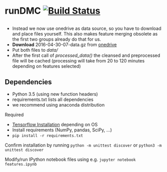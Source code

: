 # runDMC [![Build Status](https://travis-ci.com/AlexImmer/run-dmc.svg?token=RTEhNHKreGSnaC3U1jh2&branch=master)](https://travis-ci.com/AlexImmer/run-dmc)

##
- Instead we now use onedrive as data source, so you have to download and place files yourself. This also makes feature merging obsolete as the first two groups already do that for us.
- **Download** 2016-04-30-07-data.gz from [onedrive](https://onedrive.live.com/?authkey=%21AAjJc4NIZ1ot97U&id=876D0040AD5E0EBE%213618&cid=876D0040AD5E0EBE)
- Put both files to *data/*
- After the first call of *processed_data()* the cleansed and preprocessed file will be cached (processing will take from 20 to 120 minutes depending on features selected)

## Dependencies
- Python 3.5 (using new function headers)
- requirements.txt lists all dependencies
- we recommend using anaconda distribution

Required
- [Tensorflow Installation](https://www.tensorflow.org/versions/r0.8/get_started/os_setup.html#pip-installation) depending on OS
- Install requirements (NumPy, pandas, SciPy, ...)
- `pip install -r requirements.txt`

Confirm installation by running `python -m unittest discover` or `python3 -m unittest discover`

Modify/run IPython notebook files using e.g. `jupyter notebook features.ipynb`

